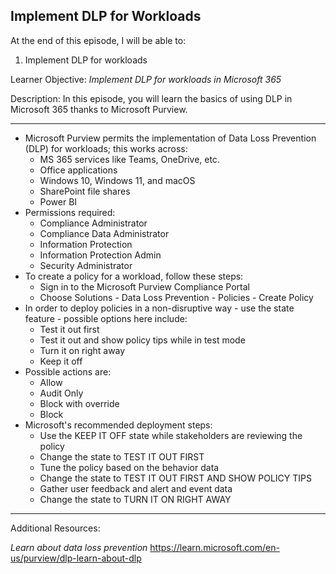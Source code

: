 ## Implement DLP for Workloads 
At the end of this episode, I will be able to:    

1. Implement DLP for workloads

Learner Objective: *Implement DLP for workloads in Microsoft 365*    

Description: In this episode, you will learn the basics of using DLP in Microsoft 365 thanks to Microsoft Purview. 

--------  

* Microsoft Purview permits the implementation of Data Loss Prevention (DLP) for workloads; this works across:
	- MS 365 services like Teams, OneDrive, etc. 
	- Office applications
	- Windows 10, Windows 11, and macOS
	- SharePoint file shares 
	- Power BI
* Permissions required:
	- Compliance Administrator
	- Compliance Data Administrator 
	- Information Protection 
	- Information Protection Admin 
	- Security Administrator 
* To create a policy for a workload, follow these steps:
	- Sign in to the Microsoft Purview Compliance Portal
	- Choose Solutions - Data Loss Prevention - Policies - Create Policy 
* In order to deploy policies in a non-disruptive way - use the state feature - possible options here include: 
	- Test it out first
	- Test it out and show policy tips while in test mode 
	- Turn it on right away 
	- Keep it off 
* Possible actions are:
	- Allow
	- Audit Only 
	- Block with override 
	- Block 
* Microsoft's recommended deployment steps: 
	- Use the KEEP IT OFF state while stakeholders are reviewing the policy 
	- Change the state to TEST IT OUT FIRST 
	- Tune the policy based on the behavior data 
	- Change the state to TEST IT OUT FIRST AND SHOW POLICY TIPS
	- Gather user feedback and alert and event data 
	- Change the state to TURN IT ON RIGHT AWAY 

-----------

Additional Resources:

*Learn about data loss prevention*
https://learn.microsoft.com/en-us/purview/dlp-learn-about-dlp